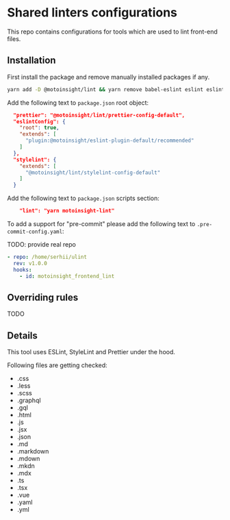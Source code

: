 # Shared linters configurations

This repo contains configurations for tools which are used to lint front-end files.

## Installation

First install the package and remove manually installed packages if any.

<!-- installationCommand -->

```bash
yarn add -D @motoinsight/lint && yarn remove babel-eslint eslint eslint-config-prettier eslint-plugin-jest eslint-plugin-nuxt eslint-plugin-prettier eslint-plugin-simple-import-sort eslint-plugin-vue prettier stylelint stylelint-config-rational-order stylelint-config-recommended stylelint-scss
```

<!-- /installationCommand -->

Add the following text to `package.json` root object:

```json
  "prettier": "@motoinsight/lint/prettier-config-default",
  "eslintConfig": {
    "root": true,
    "extends": [
      "plugin:@motoinsight/eslint-plugin-default/recommended"
    ]
  },
  "stylelint": {
    "extends": [
      "@motoinsight/lint/stylelint-config-default"
    ]
  }
```

Add the following text to `package.json` scripts section:

```json
    "lint": "yarn motoinsight-lint"
```

To add a support for "pre-commit" please add the following text to `.pre-commit-config.yaml`:

<!-- pre-commit -->

TODO: provide real repo

```yml
- repo: /home/serhii/ulint
  rev: v1.0.0
  hooks:
    - id: motoinsight_frontend_lint
```

<!-- /pre-commit -->

## Overriding rules

TODO

## Details

This tool uses ESLint, StyleLint and Prettier under the hood.

Following files are getting checked:

- .css
- .less
- .scss
- .graphql
- .gql
- .html
- .js
- .jsx
- .json
- .md
- .markdown
- .mdown
- .mkdn
- .mdx
- .ts
- .tsx
- .vue
- .yaml
- .yml
